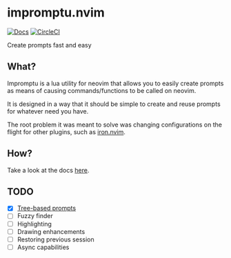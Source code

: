 # impromptu.nvim

[![Docs](https://readthedocs.org/projects/impromptunvim/badge/?version=latest)](http://impromptunvim.readthedocs.io/)
[![CircleCI](https://circleci.com/gh/Vigemus/impromptu.nvim.svg?style=svg)](https://circleci.com/gh/Vigemus/impromptu.nvim)


Create prompts fast and easy

## What?

Impromptu is a lua utility for neovim that allows you to easily create prompts as means of causing commands/functions to be called on neovim.

It is designed in a way that it should be simple to create and reuse prompts for whatever need you have.

The root problem it was meant to solve was changing configurations on the flight for other plugins, such as [iron.nvim](https://github.com/Vigemus/iron.nvim).

## How?

Take a look at the docs [here](http://impromptunvim.readthedocs.io/).

## TODO

- [x] [Tree-based prompts](docs/tree-based.md)
- [ ] Fuzzy finder
- [ ] Highlighting
- [ ] Drawing enhancements
- [ ] Restoring previous session
- [ ] Async capabilities
